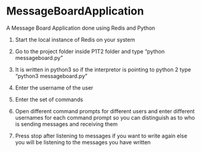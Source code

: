 # MessageBoardApplication
A Message Board Application done using Redis and Python

1) Start the local instance of Redis on your system

2) Go to the project folder inside P1T2 folder and type “python messageboard.py”

3) It is written in python3 so if the interpretor is pointing to python 2 type “python3 messageboard.py”

4) Enter the username of the user

5) Enter the set of commands

6) Open different command prompts for different users and enter different usernames for each command prompt so you can distinguish as to who is sending messages and receiving them

7) Press stop after listening to messages if you want to write again else you will be listening to the messages you have written
